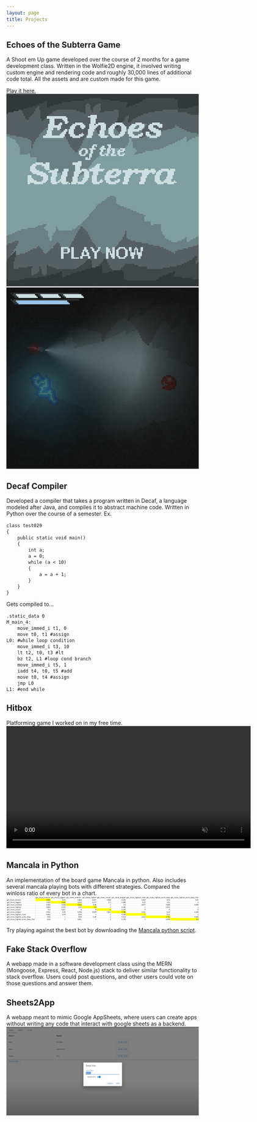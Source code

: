 ```yaml
---
layout: page
title: Projects
---
```


## Echoes of the Subterra Game
A Shoot em Up game developed over the course of 2 months for a game development class. Written in the Wolfie2D engine,
it involved writing custom engine and rendering code and roughly 30,000 lines of additional code total. All the 
assets and are custom made for this game.

<a href="https://echo-of-the-subterra.web.app/"> Play it here.</a>
<img src="/assets/EOSTtitle.png"/>
<img src="/assets/EOSTgameplay.png"/>

## Decaf Compiler
Developed a compiler that takes a program written in Decaf, a language modeled after Java, and compiles it 
to abstract machine code. Written in Python over the course of a semester.
Ex.

<pre><code>class test029
{
    public static void main()
    {   
        int a;
        a = 0;
        while (a < 10)
        {
            a = a + 1;
        }
    }
}</code></pre>
Gets compiled to...
<pre><code>.static_data 0
M_main_4:
    move_immed_i t1, 0
    move t0, t1 #assign
L0: #while loop condition
    move_immed_i t3, 10
    lt t2, t0, t3 #lt
    bz t2, L1 #loop cond branch
    move_immed_i t5, 1
    iadd t4, t0, t5 #add
    move t0, t4 #assign
    jmp L0
L1: #end while</code></pre>

## Hitbox
Platforming game I worked on in my free time.
<video width="640" preload="auto" muted controls>
  <source src="/assets/hitbox.mp4" type="video/mp4">
Your browser does not support the video tag.
</video>

## Mancala in Python
An implementation of the board game Mancala in python. Also includes several mancala playing bots with different strategies. 
Compared the winloss ratio of every bot in a chart.
<img src="/assets/mancala.png"/>

Try playing against the best bot by downloading the <a href="/assets/mancala.py">Mancala python script</a>.

## Fake Stack Overflow
A webapp made in a software development class using the MERN (Mongoose, Express, React, Node.js) stack to deliver similar
functionality to stack overflow. Users could post questions, and other users could vote on those questions and answer them.

## Sheets2App
A webapp meant to mimic Google AppSheets, where users can create apps without writing any code 
that interact with google sheets as a backend.
<img src="/assets/S2A.png"/>

